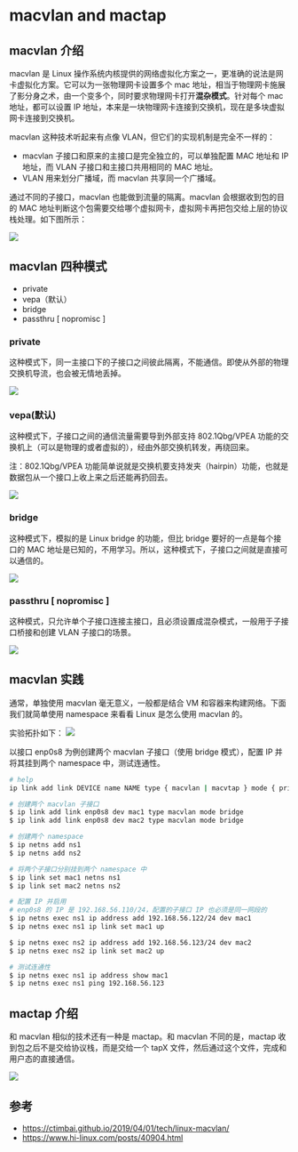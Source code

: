 # macvlan and mactap

## macvlan 介绍

macvlan 是 Linux 操作系统内核提供的网络虚拟化方案之一，更准确的说法是网卡虚拟化方案。它可以为一张物理网卡设置多个 mac 地址，相当于物理网卡施展了影分身之术，由一个变多个，同时要求物理网卡打开**混杂模式**。针对每个 mac 地址，都可以设置 IP 地址，本来是一块物理网卡连接到交换机，现在是多块虚拟网卡连接到交换机。

macvlan 这种技术听起来有点像 VLAN，但它们的实现机制是完全不一样的：

* macvlan 子接口和原来的主接口是完全独立的，可以单独配置 MAC 地址和 IP 地址，而 VLAN 子接口和主接口共用相同的 MAC 地址。
* VLAN 用来划分广播域，而 macvlan 共享同一个广播域。

通过不同的子接口，macvlan 也能做到流量的隔离。macvlan 会根据收到包的目的 MAC 地址判断这个包需要交给哪个虚拟网卡，虚拟网卡再把包交给上层的协议栈处理。如下图所示：

![](./images/01.png)

## macvlan 四种模式

* private
* vepa（默认）
* bridge
* passthru [ nopromisc ]


### private

这种模式下，同一主接口下的子接口之间彼此隔离，不能通信。即使从外部的物理交换机导流，也会被无情地丢掉。

![](./images/macvlan-01.png)

### vepa(默认)

这种模式下，子接口之间的通信流量需要导到外部支持 802.1Qbg/VPEA 功能的交换机上（可以是物理的或者虚拟的），经由外部交换机转发，再绕回来。

注：802.1Qbg/VPEA 功能简单说就是交换机要支持发夹（hairpin）功能，也就是数据包从一个接口上收上来之后还能再扔回去。

![](./images/macvlan-02.png)

### bridge

这种模式下，模拟的是 Linux bridge 的功能，但比 bridge 要好的一点是每个接口的 MAC 地址是已知的，不用学习。所以，这种模式下，子接口之间就是直接可以通信的。

![](./images/macvlan-03.png)

### passthru [ nopromisc ]

这种模式，只允许单个子接口连接主接口，且必须设置成混杂模式，一般用于子接口桥接和创建 VLAN 子接口的场景。

![](./images/macvlan-04.png)

## macvlan 实践

通常，单独使用 macvlan 毫无意义，一般都是结合 VM 和容器来构建网络。下面我们就简单使用 namespace 来看看 Linux 是怎么使用 macvlan 的。

实验拓扑如下：
![](./images/macvlan-05.png)

以接口 enp0s8 为例创建两个 macvlan 子接口（使用 bridge 模式），配置 IP 并将其挂到两个 namespace 中，测试连通性。

```bash
# help
ip link add link DEVICE name NAME type { macvlan | macvtap } mode { private | vepa | bridge | passthru [ nopromisc ] | source }

# 创建两个 macvlan 子接口
$ ip link add link enp0s8 dev mac1 type macvlan mode bridge
$ ip link add link enp0s8 dev mac2 type macvlan mode bridge

# 创建两个 namespace
$ ip netns add ns1
$ ip netns add ns2

# 将两个子接口分别挂到两个 namespace 中
$ ip link set mac1 netns ns1
$ ip link set mac2 netns ns2

# 配置 IP 并启用
# enp0s8 的 IP 是 192.168.56.110/24，配置的子接口 IP 也必须是同一网段的
$ ip netns exec ns1 ip address add 192.168.56.122/24 dev mac1
$ ip netns exec ns1 ip link set mac1 up

$ ip netns exec ns2 ip address add 192.168.56.123/24 dev mac2
$ ip netns exec ns2 ip link set mac2 up

# 测试连通性
$ ip netns exec ns1 ip address show mac1
$ ip netns exec ns1 ping 192.168.56.123

```

## mactap 介绍

和 macvlan 相似的技术还有一种是 mactap。和 macvlan 不同的是，mactap 收到包之后不是交给协议栈，而是交给一个 tapX 文件，然后通过这个文件，完成和用户态的直接通信。

![](./images/02.png)



## 参考

* https://ctimbai.github.io/2019/04/01/tech/linux-macvlan/
* https://www.hi-linux.com/posts/40904.html
